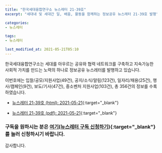 ```yaml
---
title: "한국세대융합연구소 뉴스레터 21-39호"
excerpt: "세대내 및 세대간 일, 배움, 활동을 함께하는 정보공유 뉴스레터 21-39호 발행" 

categories:
- 뉴스레터

tags:
- 뉴스레터

last_modified_at: 2021-05-21T05:10
---
```


한국세대융합연구소는 세대를 아우르는 공유와 협력 네트워크를 구축하고 지속가능한 사회적 가치를 만드는 노력의 하나로 정보공유 뉴스레터를 발행하고 있습니다.

이번호에는 입찰/공모/지원사업(49건), 공지/소식/알림(123건), 일자리/채용(25건), 행사/캠페인(9건), 보도/기사(47건), 중소벤처 지원사업(103건), 총 356건의 정보를 수록하였습니다.

* [뉴스레터 21-39호 (html): 2021-05-21](https://gcrcenter.github.io/assets/htmls/gcrc_news_letter_20210521.html){:target="_blank"}

* [뉴스레터 21-39호 (pdf): 2021-05-21](https://gcrcenter.github.io/assets/pdfs/news_letter_20210521.pdf){:target="_blank"}


### 구독을 원하시는 분은 [여기(뉴스레터 구독 신청하기)](https://forms.gle/MJ5gVHCdunBXXWVB7){:target="_blank"} 를 눌러 신청하시기 바랍니다.


감사합니다.